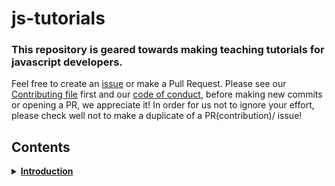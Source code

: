 # js-tutorials
### This repository is geared towards making teaching tutorials for javascript developers.

Feel free to create an [issue](https://github.com/chryz-hub/py-tutorials/issues) or make a Pull Request. Please see our [Contributing file](https://github.com/chryz-hub/py-tutorials/blob/master/CONTRIBUTING.md) 
first and our [code of conduct](https://github.com/chryz-hub/py-tutorials/blob/master/CODE_OF_CONDUCT.md), before making new commits or opening a PR, we appreciate it!
In order for us not to ignore your effort, please check well not to make a duplicate of a PR(contribution)/ issue!

## Contents


<details>
<summary>
<strong> <a href="https://github.com/chryzcodez/js-tutorials/tree/master/introduction">Introduction</a></strong>
</summary>
    <ul>
       <li> <a href ="https://github.com/chryzcodez/js-tutorials/blob/master/introduction/Getting-you-prepared.md"> Getting you prepared</a></li>
   </ul>
</details>
